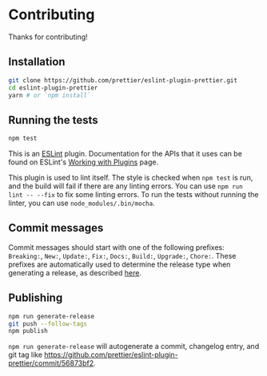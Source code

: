 # Contributing

Thanks for contributing!

## Installation

```bash
git clone https://github.com/prettier/eslint-plugin-prettier.git
cd eslint-plugin-prettier
yarn # or `npm install`
```

## Running the tests

```bash
npm test
```

This is an [ESLint](http://eslint.org) plugin. Documentation for the APIs that it uses can be found on ESLint's [Working with Plugins](http://eslint.org/docs/developer-guide/working-with-plugins) page.

This plugin is used to lint itself. The style is checked when `npm test` is run, and the build will fail if there are any linting errors. You can use `npm run lint -- --fix` to fix some linting errors. To run the tests without running the linter, you can use `node_modules/.bin/mocha`.

## Commit messages

Commit messages should start with one of the following prefixes: `Breaking:`, `New:`, `Update:`, `Fix:`, `Docs:`, `Build:`, `Upgrade:`, `Chore:`. These prefixes are automatically used to determine the release type when generating a release, as described [here](https://github.com/not-an-aardvark/node-release-script/tree/5f5ed3fdfbb584f2e940daab1e2ad948b186410a#what-does-it-do).

## Publishing

```bash
npm run generate-release
git push --follow-tags
npm publish
```

`npm run generate-release` will autogenerate a commit, changelog entry, and git tag like https://github.com/prettier/eslint-plugin-prettier/commit/56873bf2.
